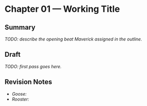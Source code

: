 # Chapter 01 — Working Title

## Summary
_TODO: describe the opening beat Maverick assigned in the outline._

## Draft
_TODO: first pass goes here._

## Revision Notes
- _Goose:_
- _Rooster:_
